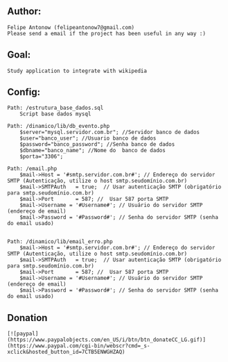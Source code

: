 ﻿## Author:
	Felipe Antonow (felipeantonow7@gmail.com)
	Please send a email if the project has been useful in any way :)

## Goal:
	Study application to integrate with wikipedia


## Config:
	Path: /estrutura_base_dados.sql
		Script base dados mysql

	Path: /dinamico/lib/db_evento.php
		$server="mysql.servidor.com.br"; //Servidor banco de dados
		$user="banco_user"; //Usuario banco de dados
		$password="banco_password"; //Senha banco de dados
		$dbname="banco_name"; //Nome do  banco de dados
		$porta="3306";

	Path: /email.php
		$mail->Host = '#smtp.servidor.com.br#'; // Endereço do servidor SMTP (Autenticação, utilize o host smtp.seudomínio.com.br)
		$mail->SMTPAuth   = true;  // Usar autenticação SMTP (obrigatório para smtp.seudomínio.com.br)
		$mail->Port       = 587; //  Usar 587 porta SMTP
		$mail->Username = '#Username#'; // Usuário do servidor SMTP (endereço de email)
		$mail->Password = '#Password#'; // Senha do servidor SMTP (senha do email usado)
		 
		
	Path: /dinamico/lib/email_erro.php
		$mail->Host = '#smtp.servidor.com.br#'; // Endereço do servidor SMTP (Autenticação, utilize o host smtp.seudomínio.com.br)
		$mail->SMTPAuth   = true;  // Usar autenticação SMTP (obrigatório para smtp.seudomínio.com.br)
		$mail->Port       = 587; //  Usar 587 porta SMTP
		$mail->Username = '#Username#'; // Usuário do servidor SMTP (endereço de email)
		$mail->Password = '#Password#'; // Senha do servidor SMTP (senha do email usado)
		 
## Donation
		
	[![paypal](https://www.paypalobjects.com/en_US/i/btn/btn_donateCC_LG.gif)](https://www.paypal.com/cgi-bin/webscr?cmd=_s-xclick&hosted_button_id=7CTB5ENWGHZAQ)
